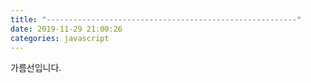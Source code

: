 ```yaml
---
title: "--------------------------------------------------------"
date: 2019-11-29 21:00:26
categories: javascript
---
```


가름선입니다.
